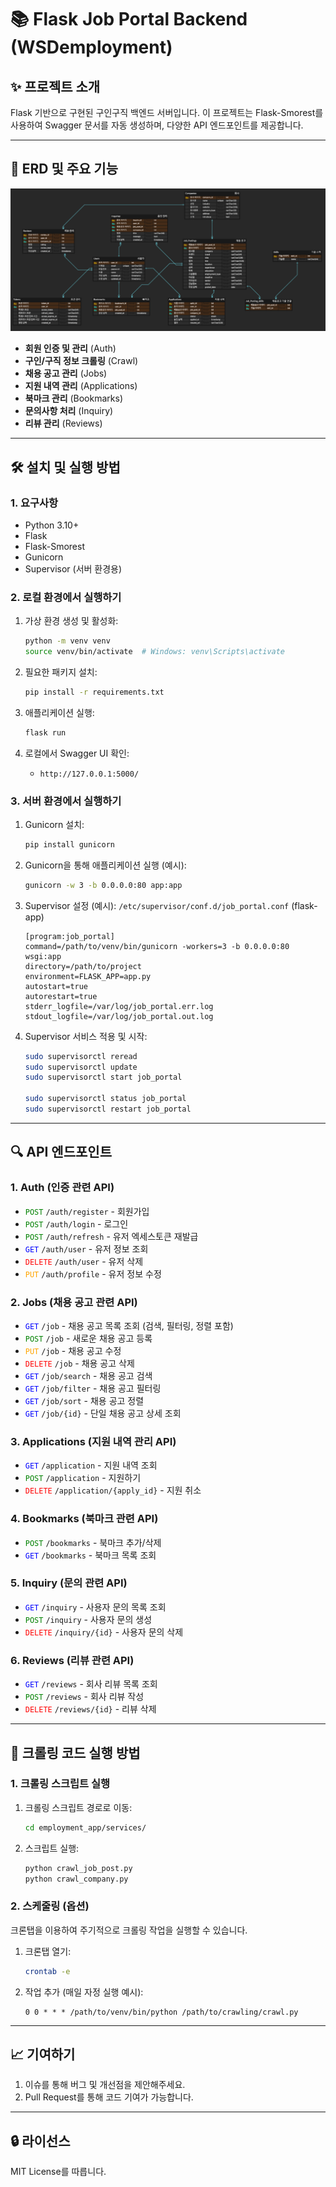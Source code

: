 # 📚 Flask Job Portal Backend (WSDemployment)

## ✨ 프로젝트 소개
Flask 기반으로 구현된 구인구직 백엔드 서버입니다. 이 프로젝트는 Flask-Smorest를 사용하여 Swagger 문서를 자동 생성하며, 다양한 API 엔드포인트를 제공합니다.

---

## 📄 ERD 및 주요 기능
![ERD](ERD.png)
- **회원 인증 및 관리** (Auth)
- **구인/구직 정보 크롤링** (Crawl)
- **채용 공고 관리** (Jobs)
- **지원 내역 관리** (Applications)
- **북마크 관리** (Bookmarks)
- **문의사항 처리** (Inquiry)
- **리뷰 관리** (Reviews)

---

## 🛠️ 설치 및 실행 방법

### 1. 요구사항
- Python 3.10+
- Flask
- Flask-Smorest
- Gunicorn
- Supervisor (서버 환경용)

### 2. 로컬 환경에서 실행하기
1. 가상 환경 생성 및 활성화:
    ```bash
    python -m venv venv
    source venv/bin/activate  # Windows: venv\Scripts\activate
    ```

2. 필요한 패키지 설치:
    ```bash
    pip install -r requirements.txt
    ```

3. 애플리케이션 실행:
    ```bash
    flask run
    ```

4. 로컬에서 Swagger UI 확인:
    - `http://127.0.0.1:5000/`

### 3. 서버 환경에서 실행하기

1. Gunicorn 설치:
    ```bash
    pip install gunicorn
    ```

2. Gunicorn을 통해 애플리케이션 실행 (예시):
    ```bash
    gunicorn -w 3 -b 0.0.0.0:80 app:app
    ```

3. Supervisor 설정 (예시):
    `/etc/supervisor/conf.d/job_portal.conf` (flask-app)
    ```
    [program:job_portal]
    command=/path/to/venv/bin/gunicorn -workers=3 -b 0.0.0.0:80 wsgi:app
    directory=/path/to/project
    environment=FLASK_APP=app.py
    autostart=true
    autorestart=true
    stderr_logfile=/var/log/job_portal.err.log
    stdout_logfile=/var/log/job_portal.out.log
    ```

4. Supervisor 서비스 적용 및 시작:
    ```bash
    sudo supervisorctl reread
    sudo supervisorctl update
    sudo supervisorctl start job_portal

    sudo supervisorctl status job_portal
    sudo supervisorctl restart job_portal
    ```

---

## 🔍 API 엔드포인트

### 1. **Auth (인증 관련 API)**
- <span style="color:green;">`POST`</span> `/auth/register` - 회원가입
- <span style="color:green;">`POST`</span> `/auth/login` - 로그인
- <span style="color:green;">`POST`</span> `/auth/refresh` - 유저 엑세스토큰 재발급
- <span style="color:blue;">`GET`</span> `/auth/user` - 유저 정보 조회
- <span style="color:red;">`DELETE`</span> `/auth/user` - 유저 삭제
- <span style="color:orange;">`PUT`</span> `/auth/profile` - 유저 정보 수정

### 2. **Jobs (채용 공고 관련 API)**
- <span style="color:blue;">`GET`</span> `/job` - 채용 공고 목록 조회 (검색, 필터링, 정렬 포함)
- <span style="color:green;">`POST`</span> `/job` - 새로운 채용 공고 등록
- <span style="color:orange;">`PUT`</span> `/job` - 채용 공고 수정
- <span style="color:red;">`DELETE`</span> `/job` - 채용 공고 삭제
- <span style="color:blue;">`GET`</span> `/job/search` - 채용 공고 검색
- <span style="color:blue;">`GET`</span> `/job/filter` - 채용 공고 필터링
- <span style="color:blue;">`GET`</span> `/job/sort` - 채용 공고 정렬
- <span style="color:blue;">`GET`</span> `/job/{id}` - 단일 채용 공고 상세 조회

### 3. **Applications (지원 내역 관리 API)**
- <span style="color:blue;">`GET`</span> `/application` - 지원 내역 조회
- <span style="color:green;">`POST`</span> `/application` - 지원하기
- <span style="color:red;">`DELETE`</span> `/application/{apply_id}` - 지원 취소

### 4. **Bookmarks (북마크 관련 API)**
- <span style="color:green;">`POST`</span> `/bookmarks` - 북마크 추가/삭제
- <span style="color:blue;">`GET`</span> `/bookmarks` - 북마크 목록 조회

### 5. **Inquiry (문의 관련 API)**
- <span style="color:blue;">`GET`</span> `/inquiry` - 사용자 문의 목록 조회
- <span style="color:green;">`POST`</span> `/inquiry` - 사용자 문의 생성
- <span style="color:red;">`DELETE`</span> `/inquiry/{id}` - 사용자 문의 삭제

### 6. **Reviews (리뷰 관련 API)**
- <span style="color:blue;">`GET`</span> `/reviews` - 회사 리뷰 목록 조회
- <span style="color:green;">`POST`</span> `/reviews` - 회사 리뷰 작성
- <span style="color:red;">`DELETE`</span> `/reviews/{id}` - 리뷰 삭제

---

## 🔧 크롤링 코드 실행 방법

### 1. 크롤링 스크립트 실행
1. 크롤링 스크립트 경로로 이동:
    ```bash
    cd employment_app/services/
    ```

2. 스크립트 실행:
    ```bash
    python crawl_job_post.py
    python crawl_company.py
    ```

### 2. 스케줄링 (옵션)
크론탭을 이용하여 주기적으로 크롤링 작업을 실행할 수 있습니다.

1. 크론탭 열기:
    ```bash
    crontab -e
    ```

2. 작업 추가 (매일 자정 실행 예시):
    ```
    0 0 * * * /path/to/venv/bin/python /path/to/crawling/crawl.py
    ```

---

## 📈 기여하기
1. 이슈를 통해 버그 및 개선점을 제안해주세요.
2. Pull Request를 통해 코드 기여가 가능합니다.

---

## 🔒 라이선스
MIT License를 따릅니다.

